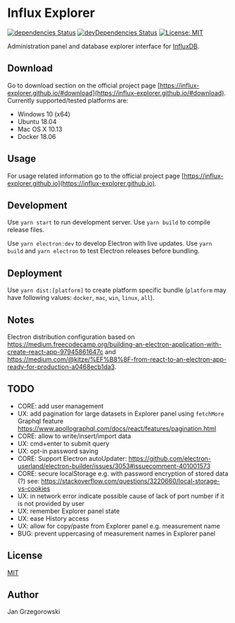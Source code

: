 Influx Explorer
===

[![dependencies Status](https://david-dm.org/influx-explorer/influx-explorer/status.svg)](https://david-dm.org/influx-explorer/influx-explorer) [![devDependencies Status](https://david-dm.org/influx-explorer/influx-explorer/dev-status.svg)](https://david-dm.org/influx-explorer/influx-explorer?type=dev) [![License: MIT](https://img.shields.io/badge/License-MIT-blue.svg)](https://opensource.org/licenses/MIT)

Administration panel and database explorer interface for [InfluxDB](https://www.influxdata.com/time-series-platform/influxdb/).

## Download

Go to download section on the official project page [https://influx-explorer.github.io/#download](https://influx-explorer.github.io/#download).
Currently supported/tested platforms are:

- Windows 10 (x64)
- Ubuntu 18.04
- Mac OS X 10.13
- Docker 18.06

## Usage

For usage related information go to the official project page [https://influx-explorer.github.io](https://influx-explorer.github.io).

## Development

Use `yarn start` to run development server.
Use `yarn build` to compile release files.

Use `yarn electron:dev` to develop Electron with live updates.
Use `yarn build` and `yarn electron` to test Electron releases before bundling.

## Deployment

Use `yarn dist:[platform]` to create platform specific bundle (`platform` may have following values: `docker`, `mac`, `win`, `linux`, `all`).

## Notes

Electron distribution configuration based on https://medium.freecodecamp.org/building-an-electron-application-with-create-react-app-97945861647c and https://medium.com/@kitze/%EF%B8%8F-from-react-to-an-electron-app-ready-for-production-a0468ecb1da3.

## TODO

- CORE: add user management
- UX: add pagination for large datasets in Explorer panel using `fetchMore` Graphql feature https://www.apollographql.com/docs/react/features/pagination.html
- CORE: allow to write/insert/import data
- UX: cmd+enter to submit query
- UX: opt-in password saving
- CORE: Support Electron autoUpdater: https://github.com/electron-userland/electron-builder/issues/3053#issuecomment-401001573
- CORE: secure localStorage e.g. with password encryption of stored data (?) see: https://stackoverflow.com/questions/3220660/local-storage-vs-cookies
- UX: in network error indicate possible cause of lack of port number if it is not provided by user
- UX: remember Explorer panel state
- UX: ease History access
- UX: allow for copy/paste from Explorer panel e.g. measurement name
- BUG: prevent uppercasing of measurement names in Explorer panel

## License

[MIT](./LICENSE)

## Author

Jan Grzegorowski

